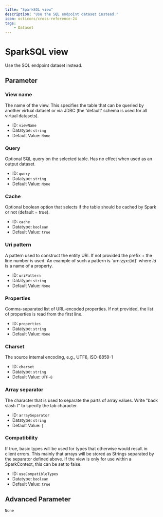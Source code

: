 ```yaml
---
title: "SparkSQL view"
description: "Use the SQL endpoint dataset instead."
icon: octicons/cross-reference-24
tags: 
    - Dataset
---
```

# SparkSQL view
<!-- This file was generated - DO NOT CHANGE IT MANUALLY -->



Use the SQL endpoint dataset instead.


## Parameter

### View name

The name of the view. This specifies the table that can be queried by another virtual dataset or via JDBC (the 'default' schema is used for all virtual datasets).

- ID: `viewName`
- Datatype: `string`
- Default Value: `None`



### Query

Optional SQL query on the selected table. Has no effect when used as an output dataset.

- ID: `query`
- Datatype: `string`
- Default Value: `None`



### Cache

Optional boolean option that selects if the table should be cached by Spark or not (default = true).

- ID: `cache`
- Datatype: `boolean`
- Default Value: `true`



### Uri pattern

A pattern used to construct the entity URI. If not provided the prefix + the line number is used. An example of such a pattern is 'urn:zyx:{id}' where *id* is a name of a property.

- ID: `uriPattern`
- Datatype: `string`
- Default Value: `None`



### Properties

Comma-separated list of URL-encoded properties. If not provided, the list of properties is read from the first line.

- ID: `properties`
- Datatype: `string`
- Default Value: `None`



### Charset

The source internal encoding, e.g., UTF8, ISO-8859-1

- ID: `charset`
- Datatype: `string`
- Default Value: `UTF-8`



### Array separator

The character that is used to separate the parts of array values. Write "back slash t" to specify the tab character.

- ID: `arraySeparator`
- Datatype: `string`
- Default Value: `|`



### Compatibility

If true, basic types will be used for types that otherwise would result in client errors. This mainly that arrays will be stored as Strings separated by the separator defined above. If the view is only for use within a SparkContext, this can be set to false.

- ID: `useCompatibleTypes`
- Datatype: `boolean`
- Default Value: `true`





## Advanced Parameter

`None`